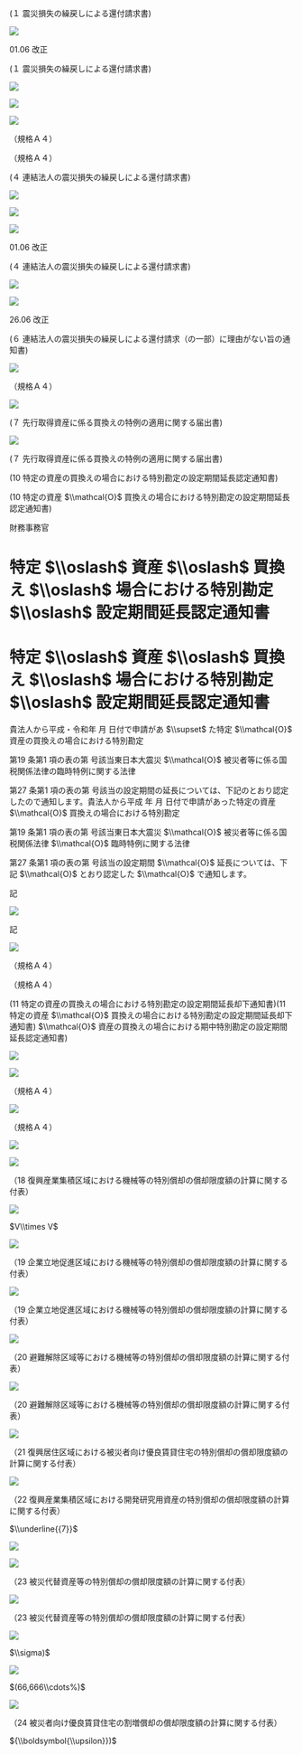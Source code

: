 (１ 震災損失の繰戻しによる還付請求書)

![](https://www.nta.go.jp/tmp/afdcedc3-653c-4854-a0c0-7806a9aba344/images/e2a3fbf7c1d2b7e217b033f6800ded9e3a63949a8674d97249c6f87c907647c2.jpg)

01.06 改正

(１ 震災損失の繰戻しによる還付請求書)

![](https://www.nta.go.jp/tmp/afdcedc3-653c-4854-a0c0-7806a9aba344/images/94b851847738e6ef55da89daa887f3fbf5aa86007edcae7712bec36a75645c4f.jpg)

![](https://www.nta.go.jp/tmp/afdcedc3-653c-4854-a0c0-7806a9aba344/images/f23e4480d452853a007e0c4e3c58aee76178cb2d45a69a172897ee6a26bcb9db.jpg)

![](https://www.nta.go.jp/tmp/afdcedc3-653c-4854-a0c0-7806a9aba344/images/29be7d29822010a9a2504adaccd9aaf966b5273c946f41bc824a820d0410acdd.jpg)

（規格Ａ４）

（規格Ａ４）

(４ 連結法人の震災損失の繰戻しによる還付請求書)

![](https://www.nta.go.jp/tmp/afdcedc3-653c-4854-a0c0-7806a9aba344/images/a08997c67df5253c57aa344046f80f01877c5638d331b276287b9cf25b213af7.jpg)

![](https://www.nta.go.jp/tmp/afdcedc3-653c-4854-a0c0-7806a9aba344/images/f5392893f5b9d660d7ce22b7fbc046e679062171c54ad0e5e301e2537dd6ea15.jpg)

![](https://www.nta.go.jp/tmp/afdcedc3-653c-4854-a0c0-7806a9aba344/images/88b9118065e5c96189d1199c8c75b22d0f2d9d0e684f0edabc2c4c6c82db7d2f.jpg)

01.06 改正

(４ 連結法人の震災損失の繰戻しによる還付請求書)

![](https://www.nta.go.jp/tmp/afdcedc3-653c-4854-a0c0-7806a9aba344/images/61edf47ffd2566e8fbe84581404e880bd992a75735bac49a615a4e95835763da.jpg)

![](https://www.nta.go.jp/tmp/afdcedc3-653c-4854-a0c0-7806a9aba344/images/2a61dd46eb80900fc6cea17d19eb084ceb9cc6dc2db05a00f5ed9a4b29cd216f.jpg)

26.06 改正

(６ 連結法人の震災損失の繰戻しによる還付請求（の一部）に理由がない旨の通知書)

![](https://www.nta.go.jp/tmp/afdcedc3-653c-4854-a0c0-7806a9aba344/images/f3ed97ceb14245835a83eb949c88b450bc81d94cd1fcc2c605193befb79c037f.jpg)

（規格Ａ４）

![](https://www.nta.go.jp/tmp/afdcedc3-653c-4854-a0c0-7806a9aba344/images/da529e1d3e8483426c9e5c2bc00c52fc5f768ae2ca94de48a37af96f14fa67d0.jpg)

(７ 先行取得資産に係る買換えの特例の適用に関する届出書)

![](https://www.nta.go.jp/tmp/afdcedc3-653c-4854-a0c0-7806a9aba344/images/31d1a288958893877f9772c539f9e7300fae9c8a0a11726d55831f1b61101106.jpg)

(７ 先行取得資産に係る買換えの特例の適用に関する届出書)

(10 特定の資産の買換えの場合における特別勘定の設定期間延長認定通知書)

(10 特定の資産 $\\mathcal{O}$ 買換えの場合における特別勘定の設定期間延長認定通知書)

財務事務官

# 特定 $\\oslash$ 資産 $\\oslash$ 買換え $\\oslash$ 場合における特別勘定 $\\oslash$ 設定期間延長認定通知書

# 特定 $\\oslash$ 資産 $\\oslash$ 買換え $\\oslash$ 場合における特別勘定 $\\oslash$ 設定期間延長認定通知書

貴法人から平成・令和年 月 日付で申請があ $\\supset$ た特定 $\\mathcal{O}$ 資産の買換えの場合における特別勘定

第19 条第1 項の表の第 号該当東日本大震災 $\\mathcal{O}$ 被災者等に係る国税関係法律の臨時特例に関する法律

第27 条第1 項の表の第 号該当の設定期間の延長については、下記のとおり認定したので通知します。貴法人から平成 年 月 日付で申請があった特定の資産 $\\mathcal{O}$ 買換えの場合における特別勘定

第19 条第1 項の表の第 号該当東日本大震災 $\\mathcal{O}$ 被災者等に係る国税関係法律 $\\mathcal{O}$ 臨時特例に関する法律

第27 条第1 項の表の第 号該当の設定期間 $\\mathcal{O}$ 延長については、下記 $\\mathcal{O}$ とおり認定した $\\mathcal{O}$ で通知します。

記

![](https://www.nta.go.jp/tmp/afdcedc3-653c-4854-a0c0-7806a9aba344/images/5c277085d615960643a334df0f91032c7fa2115b507727f21e2d0557a7945df7.jpg)

記

![](https://www.nta.go.jp/tmp/afdcedc3-653c-4854-a0c0-7806a9aba344/images/60c086a79f67a83a4c098c164475211f3fc1b07c47c9564d54cec26f51119c49.jpg)

（規格Ａ４）

（規格Ａ４）

(11 特定の資産の買換えの場合における特別勘定の設定期間延長却下通知書)(11 特定の資産 $\\mathcal{O}$ 買換えの場合における特別勘定の設定期間延長却下通知書) $\\mathcal{O}$ 資産の買換えの場合における期中特別勘定の設定期間延長認定通知書)

![](https://www.nta.go.jp/tmp/afdcedc3-653c-4854-a0c0-7806a9aba344/images/ac2fcd128fff193c1a2fddbf820ad5ad076b4efa56935a7663e2ce38933cbf5b.jpg)

![](https://www.nta.go.jp/tmp/afdcedc3-653c-4854-a0c0-7806a9aba344/images/e1f3fb7156e7005fd1cc90e14d7eb3917b058c53b7030702f66c09c54626b4bd.jpg)

（規格Ａ４）

![](https://www.nta.go.jp/tmp/afdcedc3-653c-4854-a0c0-7806a9aba344/images/fdb2e631a0fd6634ade45b23fe501b6604b6d02f7d747da5f1aec0f8f08299cd.jpg)

（規格Ａ４）

![](https://www.nta.go.jp/tmp/afdcedc3-653c-4854-a0c0-7806a9aba344/images/869cc6156570c396eedfab0235ae9928785a124751820c003ed02d885ed9be2f.jpg)

![](https://www.nta.go.jp/tmp/afdcedc3-653c-4854-a0c0-7806a9aba344/images/2aeb70e5b3ac9fb2f77e8fad52bef8a062532a21b945041e20254b4866fdb241.jpg)

（18 復興産業集積区域における機械等の特別償却の償却限度額の計算に関する付表）

![](https://www.nta.go.jp/tmp/afdcedc3-653c-4854-a0c0-7806a9aba344/images/20e90df33f705d4e827fe05e1822f311b76e5c90e124b99a6ddf2916a5b3d205.jpg)

$V\\times V$

![](https://www.nta.go.jp/tmp/afdcedc3-653c-4854-a0c0-7806a9aba344/images/cbd7e08d3045c162878756b713a97f05b461467c46491b162b64772fc6f6134e.jpg)

（19 企業立地促進区域における機械等の特別償却の償却限度額の計算に関する付表）

![](https://www.nta.go.jp/tmp/afdcedc3-653c-4854-a0c0-7806a9aba344/images/28d0d5fcc0e8318ddf5c9afbe835cc95b4fabc11d5be4bf5c91a1b98d8996cc9.jpg)

（19 企業立地促進区域における機械等の特別償却の償却限度額の計算に関する付表）

![](https://www.nta.go.jp/tmp/afdcedc3-653c-4854-a0c0-7806a9aba344/images/df44f4f3d7ef3201769fa704531e3be2d83c754592ac53fa02c05ffea578683a.jpg)

（20 避難解除区域等における機械等の特別償却の償却限度額の計算に関する付表）

![](https://www.nta.go.jp/tmp/afdcedc3-653c-4854-a0c0-7806a9aba344/images/b458c87cf8abe781d4267892eb4a8de1847f0228e568a5ec738d0ac91b4b67d4.jpg)

（20 避難解除区域等における機械等の特別償却の償却限度額の計算に関する付表）

![](https://www.nta.go.jp/tmp/afdcedc3-653c-4854-a0c0-7806a9aba344/images/1035dcd9c94ee41425b4b0bf426b6bdc0e8c1b715d38c51e1172483843629f2e.jpg)

（21 復興居住区域における被災者向け優良賃貸住宅の特別償却の償却限度額の計算に関する付表）

![](https://www.nta.go.jp/tmp/afdcedc3-653c-4854-a0c0-7806a9aba344/images/b25101f0b3c7b08c1ac8bbc69fdba0112c153cbca6781dc3aeb96cc002398dd8.jpg)

（22 復興産業集積区域における開発研究用資産の特別償却の償却限度額の計算に関する付表）

$\\underline{{7}}$

![](https://www.nta.go.jp/tmp/afdcedc3-653c-4854-a0c0-7806a9aba344/images/40b75343d8f87a605377e03eb7be4e219108555337818b5d35acb0dfe2ef6f6f.jpg)

![](https://www.nta.go.jp/tmp/afdcedc3-653c-4854-a0c0-7806a9aba344/images/18abeb90d902b94993bbf92c365eb09286cfdbccc2fadc9a5302e3c89808c7b3.jpg)

（23 被災代替資産等の特別償却の償却限度額の計算に関する付表）

![](https://www.nta.go.jp/tmp/afdcedc3-653c-4854-a0c0-7806a9aba344/images/15c7db3b8921e68c3a2b0c6f523fd9828bbbe47543dac347500065ce382f32f3.jpg)

（23 被災代替資産等の特別償却の償却限度額の計算に関する付表）

![](https://www.nta.go.jp/tmp/afdcedc3-653c-4854-a0c0-7806a9aba344/images/50e8a47eeb752510856d1d51051c979d9afba81e82caa377b8e8f755c228e999.jpg)

$\\sigma)$

![](https://www.nta.go.jp/tmp/afdcedc3-653c-4854-a0c0-7806a9aba344/images/4fc80b170a1f27c3b4ab5ac06407fc3581088c1f8491be39a8a1ad18dc41af08.jpg)

$(66,666\\cdots%)$

![](https://www.nta.go.jp/tmp/afdcedc3-653c-4854-a0c0-7806a9aba344/images/895ba4a048a32b8bde502880a4e08fb76104981c49b188e9bb10b4694666a211.jpg)

（24 被災者向け優良賃貸住宅の割増償却の償却限度額の計算に関する付表）

${\\boldsymbol{\\upsilon}})$